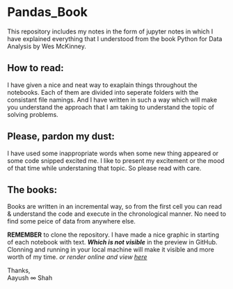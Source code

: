 # Pandas_Book
This repository includes my notes in the form of jupyter notes in which I have explained everything that I understood from the book Python for Data Analysis by Wes McKinney.

## How to read: 
I have given a nice and neat way to exaplain things throughout the notebooks. Each of them are divided into seperate folders with the consistant file namings. And I have written in such a way which will make you understand the approach that I am taking to understand the topic of solving problems.

## Please, pardon my dust:
I have used some inappropriate words when some new thing appeared or some code snipped excited me. I like to present my excitement or the mood of that time while understaning that topic. So please read with care.

## The books:
Books are written in an incremental way, so from the first cell you can read & understand the code and execute in the chronological manner. No need to find some peice of data from anywhere else.

**REMEMBER** to clone the repository. I have made a nice graphic in starting of each notebook with text. ***Which is not visible*** in the preview in GitHub. Clonning and running in your local machine will make it visible and more worth of my time. *or render online and view [here](https://nbviewer.jupyter.org/github/AayushSameerShah/)*

Thanks, <br>
Aayush ∞ Shah
